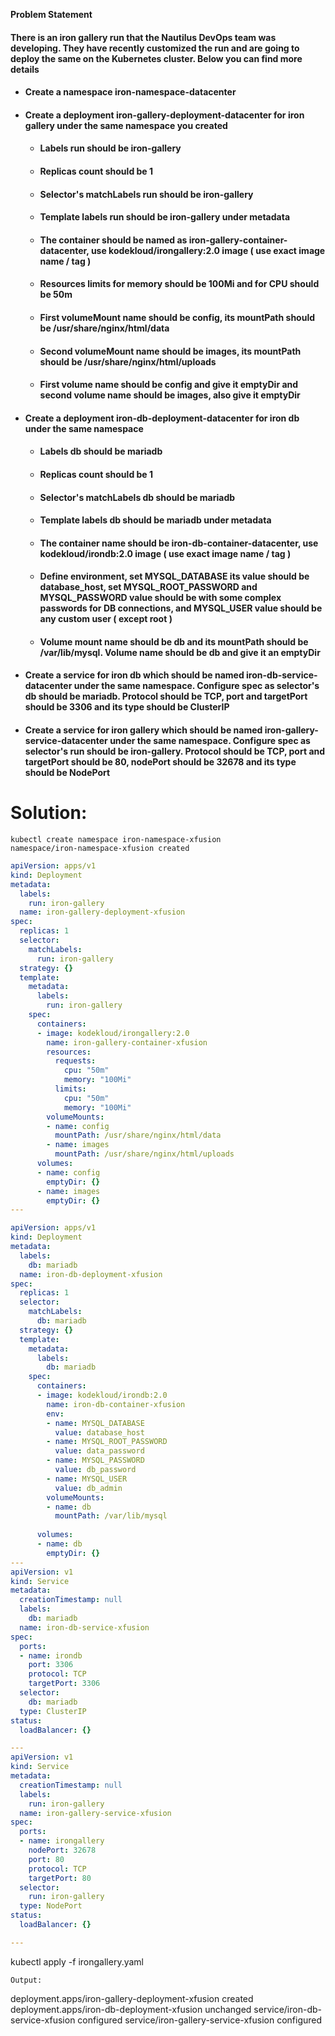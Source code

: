 **Problem Statement**
#### There is an iron gallery run that the Nautilus DevOps team was developing. They have recently customized the run and are going to deploy the same on the Kubernetes cluster. Below you can find more details

- #### Create a namespace iron-namespace-datacenter

- #### Create a deployment iron-gallery-deployment-datacenter for iron gallery under the same namespace you created

    - #### Labels run should be iron-gallery

    - #### Replicas count should be 1

    - #### Selector's matchLabels run should be iron-gallery

    - #### Template labels run should be iron-gallery under metadata

    - #### The container should be named as iron-gallery-container-datacenter, use kodekloud/irongallery:2.0 image ( use exact image name / tag )

    - #### Resources limits for memory should be 100Mi and for CPU should be 50m

    - #### First volumeMount name should be config, its mountPath should be /usr/share/nginx/html/data

    - #### Second volumeMount name should be images, its mountPath should be /usr/share/nginx/html/uploads

    - #### First volume name should be config and give it emptyDir and second volume name should be images, also give it emptyDir

- #### Create a deployment iron-db-deployment-datacenter for iron db under the same namespace

    - #### Labels db should be mariadb

    - #### Replicas count should be 1

    - #### Selector's matchLabels db should be mariadb

    - #### Template labels db should be mariadb under metadata

    - #### The container name should be iron-db-container-datacenter, use kodekloud/irondb:2.0 image ( use exact image name / tag )

    - #### Define environment, set MYSQL_DATABASE its value should be database_host, set MYSQL_ROOT_PASSWORD and MYSQL_PASSWORD value should be with some complex              passwords for DB connections, and MYSQL_USER value should be any custom user ( except root )

    - #### Volume mount name should be db and its mountPath should be /var/lib/mysql. Volume name should be db and give it an emptyDir

- #### Create a service for iron db which should be named iron-db-service-datacenter under the same namespace. Configure spec as selector's db should be mariadb. Protocol should be TCP, port and targetPort should be 3306 and its type should be ClusterIP

- #### Create a service for iron gallery which should be named iron-gallery-service-datacenter under the same namespace. Configure spec as selector's run should be iron-gallery. Protocol should be TCP, port and targetPort should be 80, nodePort should be 32678 and its type should be NodePort


# **Solution:**

```
kubectl create namespace iron-namespace-xfusion
namespace/iron-namespace-xfusion created
```
```yaml
apiVersion: apps/v1
kind: Deployment
metadata:
  labels:
    run: iron-gallery
  name: iron-gallery-deployment-xfusion
spec:
  replicas: 1
  selector:
    matchLabels:
      run: iron-gallery
  strategy: {}
  template:
    metadata:
      labels:
        run: iron-gallery
    spec:
      containers:
      - image: kodekloud/irongallery:2.0
        name: iron-gallery-container-xfusion
        resources: 
          requests:
            cpu: "50m"
            memory: "100Mi"
          limits:
            cpu: "50m"
            memory: "100Mi"
        volumeMounts:
        - name: config
          mountPath: /usr/share/nginx/html/data
        - name: images
          mountPath: /usr/share/nginx/html/uploads
      volumes: 
      - name: config
        emptyDir: {}
      - name: images
        emptyDir: {}
---      

apiVersion: apps/v1
kind: Deployment
metadata:
  labels:
    db: mariadb
  name: iron-db-deployment-xfusion
spec:
  replicas: 1
  selector:
    matchLabels:
      db: mariadb
  strategy: {}
  template:
    metadata:
      labels:
        db: mariadb
    spec:
      containers:
      - image: kodekloud/irondb:2.0
        name: iron-db-container-xfusion
        env:
        - name: MYSQL_DATABASE
          value: database_host
        - name: MYSQL_ROOT_PASSWORD
          value: data_password
        - name: MYSQL_PASSWORD
          value: db_password
        - name: MYSQL_USER
          value: db_admin
        volumeMounts:
        - name: db
          mountPath: /var/lib/mysql
       
      volumes: 
      - name: db
        emptyDir: {}
---
apiVersion: v1
kind: Service
metadata:
  creationTimestamp: null
  labels:
    db: mariadb
  name: iron-db-service-xfusion
spec:
  ports:
  - name: irondb
    port: 3306
    protocol: TCP
    targetPort: 3306
  selector:
    db: mariadb
  type: ClusterIP
status:
  loadBalancer: {}    

---
apiVersion: v1
kind: Service
metadata:
  creationTimestamp: null
  labels:
    run: iron-gallery
  name: iron-gallery-service-xfusion
spec:
  ports:
  - name: irongallery
    nodePort: 32678
    port: 80
    protocol: TCP
    targetPort: 80
  selector:
    run: iron-gallery
  type: NodePort
status:
  loadBalancer: {}

---
```
kubectl apply -f irongallery.yaml
```
Output:
``` 
deployment.apps/iron-gallery-deployment-xfusion created
deployment.apps/iron-db-deployment-xfusion unchanged
service/iron-db-service-xfusion configured
service/iron-gallery-service-xfusion configured
```

